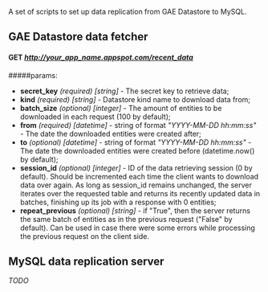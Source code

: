 A set of scripts to set up data replication from GAE Datastore to MySQL.


GAE Datastore data fetcher
----------

#### GET *http://your_app_name.appspot.com/recent_data*

#####params:

* **secret_key** *(required)* *[string]* - The secret key to retrieve data;
* **kind** *(required)* *[string]* - Datastore kind name to download data from;
* **batch_size** *(optional)* *[integer]* - The amount of entities to be downloaded in each request (100 by default);
* **from** *(required)* *[datetime]* - string of format *"YYYY-MM-DD hh:mm:ss"* - The date the downloaded entities were created after;
* **to** *(optional)* *[datetime]* - string of format *"YYYY-MM-DD hh:mm:ss"* - The date the downloaded entities were created before (datetime.now() by default);
* **session_id** *(optional)* *[integer]* - ID of the data retrieving session (0 by default). Should be incremented each time the client wants to download data over again. As long as session_id remains unchanged, the server iterates over the requested table and returns its recently updated data in batches, finishing up its job with a response with 0 entities;
* **repeat_previous** *(optional)* *[string]* - if "True", then the server returns the same batch of entities as in the previous request ("False" by default). Can be used in case there were some errors while processing the previous request on the client side.


MySQL data replication server
----------

*TODO*
